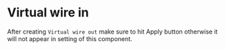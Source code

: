 # Virtual wire in

After creating `Virtual wire out` make sure to hit Apply button otherwise it will not appear in setting of this component.

